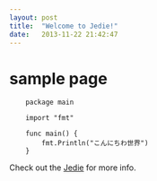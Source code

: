 ```yaml
---
layout: post
title:  "Welcome to Jedie!"
date:   2013-11-22 21:42:47
---
```


# sample page

```
    package main
    
    import "fmt"
    
    func main() {
	    fmt.Println("こんにちわ世界")
    }
```

Check out the [Jedie][jedie-gh] for more info.

[jedie-gh]: https://github.com/mattn/jedie
